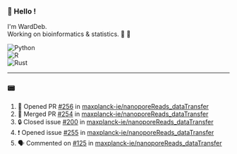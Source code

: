 ### :robot: Hello !

I'm WardDeb.  
Working on bioinformatics & statistics. 🧬 🧪  

![Python](https://img.shields.io/badge/python-3670A0?style=for-the-badge&logo=python&logoColor=ffdd54)  
![R](https://img.shields.io/badge/r-%23276DC3.svg?style=for-the-badge&logo=r&logoColor=white)  
![Rust](https://img.shields.io/badge/rust-%23000000.svg?style=for-the-badge&logo=rust&logoColor=white)  

---

### :pager:

<!--START_SECTION:activity-->
1. 💪 Opened PR [#256](https://github.com/maxplanck-ie/nanoporeReads_dataTransfer/pull/256) in [maxplanck-ie/nanoporeReads_dataTransfer](https://github.com/maxplanck-ie/nanoporeReads_dataTransfer)
2. 🎉 Merged PR [#254](https://github.com/maxplanck-ie/nanoporeReads_dataTransfer/pull/254) in [maxplanck-ie/nanoporeReads_dataTransfer](https://github.com/maxplanck-ie/nanoporeReads_dataTransfer)
3. 🔒 Closed issue [#200](https://github.com/maxplanck-ie/nanoporeReads_dataTransfer/issues/200) in [maxplanck-ie/nanoporeReads_dataTransfer](https://github.com/maxplanck-ie/nanoporeReads_dataTransfer)
4. ❗ Opened issue [#255](https://github.com/maxplanck-ie/nanoporeReads_dataTransfer/issues/255) in [maxplanck-ie/nanoporeReads_dataTransfer](https://github.com/maxplanck-ie/nanoporeReads_dataTransfer)
5. 🗣 Commented on [#125](https://github.com/maxplanck-ie/nanoporeReads_dataTransfer/issues/125#issuecomment-3183913832) in [maxplanck-ie/nanoporeReads_dataTransfer](https://github.com/maxplanck-ie/nanoporeReads_dataTransfer)
<!--END_SECTION:activity-->


